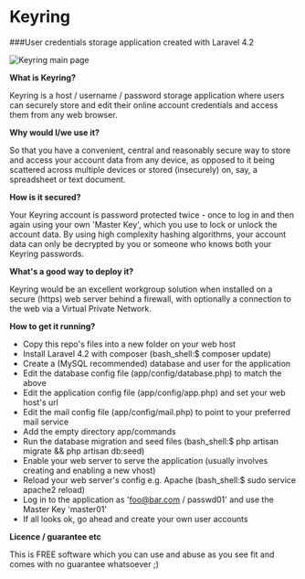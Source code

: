 # Keyring
###User credentials storage application created with Laravel 4.2

![Keyring main page](http://www.101011.co.uk/images/keyring-550.gif)

**What is Keyring?**

Keyring is a host / username / password storage application where users can securely store and edit their online account credentials and access them from any web browser.

**Why would I/we use it?**

So that you have a convenient, central and reasonably secure way to store and access your account data from any device, as opposed to it being scattered across multiple devices or stored (insecurely) on, say, a spreadsheet or text document.

**How is it secured?**

Your Keyring account is password protected twice - once to log in and then again using your own 'Master Key', which you use to lock or unlock the account data.  By using high complexity hashing algorithms, your account data can only be decrypted by you or someone who knows both your Keyring passwords.

**What's a good way to deploy it?**

Keyring would be an excellent workgroup solution when installed on a secure (https) web server behind a firewall, with optionally a connection to the web via a Virtual Private Network.

**How to get it running?**

* Copy this repo's files into a new folder on your web host 
* Install Laravel 4.2 with composer (bash_shell:$ composer update)
* Create a (MySQL recommended) database and user for the application
* Edit the database config file (app/config/database.php) to match the above
* Edit the application config file (app/config/app.php) and set your web host's url
* Edit the mail config file (app/config/mail.php) to point to your preferred mail service
* Add the empty directory app/commands  
* Run the database migration and seed files (bash_shell:$ php artisan migrate && php artisan db:seed)
* Enable your web server to serve the application (usually involves creating and enabling a new vhost) 
* Reload your web server's config e.g. Apache (bash_shell:$ sudo service apache2 reload)
* Log in to the application as 'foo@bar.com / passwd01' and use the Master Key 'master01'
* If all looks ok, go ahead and create your own user accounts

**Licence / guarantee etc**

This is FREE software which you can use and abuse as you see fit and comes with no guarantee whatsoever ;)
